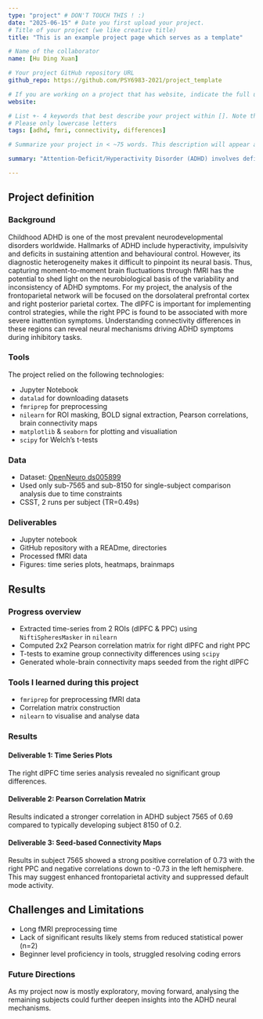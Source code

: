 ```yaml
---
type: "project" # DON'T TOUCH THIS ! :)
date: "2025-06-15" # Date you first upload your project.
# Title of your project (we like creative title)
title: "This is an example project page which serves as a template"

# Name of the collaborator
name: [Hu Ding Xuan]

# Your project GitHub repository URL
github_repo: https://github.com/PSY6983-2021/project_template

# If you are working on a project that has website, indicate the full url including "https://" below or leave it empty.
website:

# List +- 4 keywords that best describe your project within []. Note that the project summary also involves a number of key words. Those are listed on top of the [github repository](https://github.com/PSY6983-2021/project_template), click `manage topics`.
# Please only lowercase letters
tags: [adhd, fmri, connectivity, differences]

# Summarize your project in < ~75 words. This description will appear at the top of your page and on the list page with other projects..

summary: "Attention-Deficit/Hyperactivity Disorder (ADHD) involves deficits in executive control, potentially linked to frontoparietal network connectivity. The dorsolateral prefrontal cortex (dlPFC) and posterior parietal cortex (PPC) are key regions for analysis. This study examines dlPFC-PPC connectivity and dlPFC BOLD time series in ADHD versus typically developing (TD) children during the cued stop-signal task (CSST) using fMRI data from OpenNeuro ds005899. It is hypothesised that stronger dlPFC-PPC connectivity will be found in the ADHD group."

---
```

<!-- This is an html comment and this won't appear in the rendered page. You are now editing the "content" area, the core of your description. Everything that you can do in markdown is allowed below. We added a couple of comments to guide your through documenting your progress. -->

## Project definition

### Background

Childhood ADHD is one of the most prevalent neurodevelopmental disorders worldwide. Hallmarks of ADHD include hyperactivity, impulsivity and deficits in sustaining attention and behavioural control. However, its diagnostic heterogeneity makes it difficult to pinpoint its neural basis. Thus, capturing moment-to-moment brain fluctuations through fMRI has the potential to shed light on the neurobiological basis of the variability and inconsistency of ADHD symptoms. For my project, the analysis of the frontoparietal network will be focused on the dorsolateral prefrontal cortex and right posterior parietal cortex. The dlPFC is important for implementing control strategies, while the right PPC is found to be associated with more severe inattention symptoms. Understanding connectivity differences in these regions can reveal neural mechanisms driving ADHD symptoms during inhibitory tasks.

### Tools

The project relied on the following technologies:
 * Jupyter Notebook
 * `datalad` for downloading datasets
 * `fmriprep` for preprocessing
 * `nilearn` for ROI masking, BOLD signal extraction, Pearson correlations, brain connectivity maps
 * `matplotlib` & `seaborn` for plotting and visualiation
 * `scipy` for Welch’s t-tests

### Data
* Dataset: [OpenNeuro ds005899](https://openneuro.org/datasets/ds005899/versions/1.0.2)
* Used only sub-7565 and sub-8150 for single-subject comparison analysis due to time constraints
* CSST, 2 runs per subject (TR=0.49s)

### Deliverables
* Jupyter notebook
* GitHub repository with a READme, directories
* Processed fMRI data
* Figures: time series plots, heatmaps, brainmaps

## Results

### Progress overview
* Extracted time-series from 2 ROIs (dlPFC & PPC) using `NiftiSpheresMasker` in `nilearn`
* Computed 2x2 Pearson correlation matrix for right dlPFC and right PPC
* T-tests to examine group connectivity differences using `scipy`
* Generated whole-brain connectivity maps seeded from the right dlPFC

### Tools I learned during this project

 * `fmriprep` for preprocessing fMRI data
 * Correlation matrix construction
 * `nilearn` to visualise and analyse data

### Results

#### Deliverable 1: Time Series Plots
The right dlPFC time series analysis revealed no significant group differences.

#### Deliverable 2: Pearson Correlation Matrix
Results indicated a stronger correlation in ADHD subject 7565 of 0.69 compared to typically developing subject 8150 of 0.2.

#### Deliverable 3: Seed-based Connectivity Maps
Results in subject 7565 showed a strong positive correlation of 0.73 with the right PPC and negative correlations down to -0.73 in the left hemisphere. This may suggest enhanced frontoparietal activity and suppressed default mode activity.

## Challenges and Limitations
* Long fMRI preprocessing time
* Lack of significant results likely stems from reduced statistical power (n=2)
* Beginner level proficiency in tools, struggled resolving coding errors

### Future Directions
As my project now is mostly exploratory, moving forward, analysing the remaining subjects could further deepen insights into the ADHD neural mechanisms.


